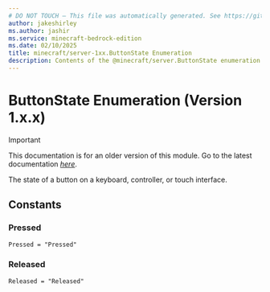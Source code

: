 ```yaml
---
# DO NOT TOUCH — This file was automatically generated. See https://github.com/mojang/minecraftapidocsgenerator to modify descriptions, examples, etc.
author: jakeshirley
ms.author: jashir
ms.service: minecraft-bedrock-edition
ms.date: 02/10/2025
title: minecraft/server-1xx.ButtonState Enumeration
description: Contents of the @minecraft/server.ButtonState enumeration (Version 1.x.x).
---
```

# ButtonState Enumeration (Version 1.x.x)

> [!IMPORTANT]
> This documentation is for an older version of this module. Go to the latest documentation [*here*](../../../scriptapi/minecraft/server/ButtonState.md).

The state of a button on a keyboard, controller, or touch interface.

## Constants
### **Pressed**
`Pressed = "Pressed"`
### **Released**
`Released = "Released"`
